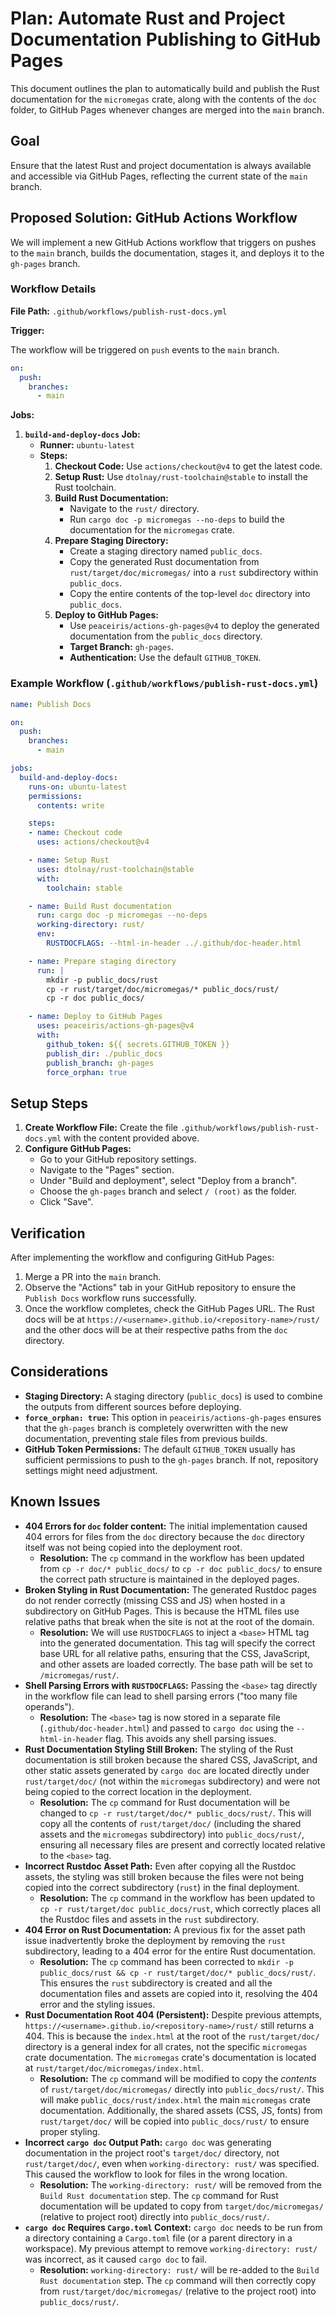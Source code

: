 # Plan: Automate Rust and Project Documentation Publishing to GitHub Pages

This document outlines the plan to automatically build and publish the Rust documentation for the `micromegas` crate, along with the contents of the `doc` folder, to GitHub Pages whenever changes are merged into the `main` branch.

## Goal

Ensure that the latest Rust and project documentation is always available and accessible via GitHub Pages, reflecting the current state of the `main` branch.

## Proposed Solution: GitHub Actions Workflow

We will implement a new GitHub Actions workflow that triggers on pushes to the `main` branch, builds the documentation, stages it, and deploys it to the `gh-pages` branch.

### Workflow Details

**File Path:** `.github/workflows/publish-rust-docs.yml`

**Trigger:**

The workflow will be triggered on `push` events to the `main` branch.

```yaml
on:
  push:
    branches:
      - main
```

**Jobs:**

1.  **`build-and-deploy-docs` Job:**
    *   **Runner:** `ubuntu-latest`
    *   **Steps:**
        1.  **Checkout Code:** Use `actions/checkout@v4` to get the latest code.
        2.  **Setup Rust:** Use `dtolnay/rust-toolchain@stable` to install the Rust toolchain.
        3.  **Build Rust Documentation:**
            *   Navigate to the `rust/` directory.
            *   Run `cargo doc -p micromegas --no-deps` to build the documentation for the `micromegas` crate.
        4.  **Prepare Staging Directory:**
            *   Create a staging directory named `public_docs`.
            *   Copy the generated Rust documentation from `rust/target/doc/micromegas/` into a `rust` subdirectory within `public_docs`.
            *   Copy the entire contents of the top-level `doc` directory into `public_docs`.
        5.  **Deploy to GitHub Pages:**
            *   Use `peaceiris/actions-gh-pages@v4` to deploy the generated documentation from the `public_docs` directory.
            *   **Target Branch:** `gh-pages`.
            *   **Authentication:** Use the default `GITHUB_TOKEN`.

### Example Workflow (`.github/workflows/publish-rust-docs.yml`)

```yaml
name: Publish Docs

on:
  push:
    branches:
      - main

jobs:
  build-and-deploy-docs:
    runs-on: ubuntu-latest
    permissions:
      contents: write

    steps:
    - name: Checkout code
      uses: actions/checkout@v4

    - name: Setup Rust
      uses: dtolnay/rust-toolchain@stable
      with:
        toolchain: stable

    - name: Build Rust documentation
      run: cargo doc -p micromegas --no-deps
      working-directory: rust/
      env:
        RUSTDOCFLAGS: --html-in-header ../.github/doc-header.html

    - name: Prepare staging directory
      run: |
        mkdir -p public_docs/rust
        cp -r rust/target/doc/micromegas/* public_docs/rust/
        cp -r doc public_docs/

    - name: Deploy to GitHub Pages
      uses: peaceiris/actions-gh-pages@v4
      with:
        github_token: ${{ secrets.GITHUB_TOKEN }}
        publish_dir: ./public_docs
        publish_branch: gh-pages
        force_orphan: true
```

## Setup Steps

1.  **Create Workflow File:** Create the file `.github/workflows/publish-rust-docs.yml` with the content provided above.
2.  **Configure GitHub Pages:**
    *   Go to your GitHub repository settings.
    *   Navigate to the "Pages" section.
    *   Under "Build and deployment", select "Deploy from a branch".
    *   Choose the `gh-pages` branch and select `/ (root)` as the folder.
    *   Click "Save".

## Verification

After implementing the workflow and configuring GitHub Pages:

1.  Merge a PR into the `main` branch.
2.  Observe the "Actions" tab in your GitHub repository to ensure the `Publish Docs` workflow runs successfully.
3.  Once the workflow completes, check the GitHub Pages URL. The Rust docs will be at `https://<username>.github.io/<repository-name>/rust/` and the other docs will be at their respective paths from the `doc` directory.

## Considerations

*   **Staging Directory:** A staging directory (`public_docs`) is used to combine the outputs from different sources before deploying.
*   **`force_orphan: true`:** This option in `peaceiris/actions-gh-pages` ensures that the `gh-pages` branch is completely overwritten with the new documentation, preventing stale files from previous builds.
*   **GitHub Token Permissions:** The default `GITHUB_TOKEN` usually has sufficient permissions to push to the `gh-pages` branch. If not, repository settings might need adjustment.

## Known Issues

*   **404 Errors for `doc` folder content:** The initial implementation caused 404 errors for files from the `doc` directory because the `doc` directory itself was not being copied into the deployment root.
    *   **Resolution:** The `cp` command in the workflow has been updated from `cp -r doc/* public_docs/` to `cp -r doc public_docs/` to ensure the correct path structure is maintained in the deployed pages.
*   **Broken Styling in Rust Documentation:** The generated Rustdoc pages do not render correctly (missing CSS and JS) when hosted in a subdirectory on GitHub Pages. This is because the HTML files use relative paths that break when the site is not at the root of the domain.
    *   **Resolution:** We will use `RUSTDOCFLAGS` to inject a `<base>` HTML tag into the generated documentation. This tag will specify the correct base URL for all relative paths, ensuring that the CSS, JavaScript, and other assets are loaded correctly. The base path will be set to `/micromegas/rust/`.
*   **Shell Parsing Errors with `RUSTDOCFLAGS`:** Passing the `<base>` tag directly in the workflow file can lead to shell parsing errors ("too many file operands").
    *   **Resolution:** The `<base>` tag is now stored in a separate file (`.github/doc-header.html`) and passed to `cargo doc` using the `--html-in-header` flag. This avoids any shell parsing issues.
*   **Rust Documentation Styling Still Broken:** The styling of the Rust documentation is still broken because the shared CSS, JavaScript, and other static assets generated by `cargo doc` are located directly under `rust/target/doc/` (not within the `micromegas` subdirectory) and were not being copied to the correct location in the deployment.
    *   **Resolution:** The `cp` command for Rust documentation will be changed to `cp -r rust/target/doc/* public_docs/rust/`. This will copy all the contents of `rust/target/doc/` (including the shared assets and the `micromegas` subdirectory) into `public_docs/rust/`, ensuring all necessary files are present and correctly located relative to the `<base>` tag.
*   **Incorrect Rustdoc Asset Path:** Even after copying all the Rustdoc assets, the styling was still broken because the files were not being copied into the correct subdirectory (`rust`) in the final deployment.
    *   **Resolution:** The `cp` command in the workflow has been updated to `cp -r rust/target/doc public_docs/rust`, which correctly places all the Rustdoc files and assets in the `rust` subdirectory.
*   **404 Error on Rust Documentation:** A previous fix for the asset path issue inadvertently broke the deployment by removing the `rust` subdirectory, leading to a 404 error for the entire Rust documentation.
    *   **Resolution:** The `cp` command has been corrected to `mkdir -p public_docs/rust && cp -r rust/target/doc/* public_docs/rust/`. This ensures the `rust` subdirectory is created and all the documentation files and assets are copied into it, resolving the 404 error and the styling issues.
*   **Rust Documentation Root 404 (Persistent):** Despite previous attempts, `https://<username>.github.io/<repository-name>/rust/` still returns a 404. This is because the `index.html` at the root of the `rust/target/doc/` directory is a general index for all crates, not the specific `micromegas` crate documentation. The `micromegas` crate's documentation is located at `rust/target/doc/micromegas/index.html`.
    *   **Resolution:** The `cp` command will be modified to copy the *contents* of `rust/target/doc/micromegas/` directly into `public_docs/rust/`. This will make `public_docs/rust/index.html` the main `micromegas` crate documentation. Additionally, the shared assets (CSS, JS, fonts) from `rust/target/doc/` will be copied into `public_docs/rust/` to ensure proper styling.
*   **Incorrect `cargo doc` Output Path:** `cargo doc` was generating documentation in the project root's `target/doc/` directory, not `rust/target/doc/`, even when `working-directory: rust/` was specified. This caused the workflow to look for files in the wrong location.
    *   **Resolution:** The `working-directory: rust/` will be removed from the `Build Rust documentation` step. The `cp` command for Rust documentation will be updated to copy from `target/doc/micromegas/` (relative to project root) directly into `public_docs/rust/`.
*   **`cargo doc` Requires `Cargo.toml` Context:** `cargo doc` needs to be run from a directory containing a `Cargo.toml` file (or a parent directory in a workspace). My previous attempt to remove `working-directory: rust/` was incorrect, as it caused `cargo doc` to fail.
    *   **Resolution:** `working-directory: rust/` will be re-added to the `Build Rust documentation` step. The `cp` command will then correctly copy from `rust/target/doc/micromegas/` (relative to the project root) into `public_docs/rust/`.
